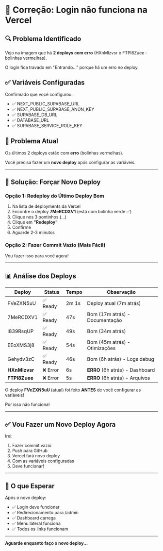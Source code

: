 # 🔧 Correção: Login não funciona na Vercel

## 🔍 Problema Identificado

Vejo na imagem que há **2 deploys com erro** (HXnMlzvsr e FTPI8Zuee - bolinhas vermelhas).

O login fica travado em "Entrando..." porque há um erro no deploy.

## ✅ Variáveis Configuradas

Confirmado que você configurou:
- ✅ NEXT_PUBLIC_SUPABASE_URL
- ✅ NEXT_PUBLIC_SUPABASE_ANON_KEY
- ✅ SUPABASE_DB_URL
- ✅ DATABASE_URL
- ✅ SUPABASE_SERVICE_ROLE_KEY

## 🚨 Problema Atual

Os últimos 2 deploys estão com **erro** (bolinhas vermelhas).

Você precisa fazer um **novo deploy** após configurar as variáveis.

---

## 🔄 Solução: Forçar Novo Deploy

### Opção 1: Redeploy do Último Deploy Bom

1. Na lista de deployments da Vercel
2. Encontre o deploy **7MeRCDXV1** (está com bolinha verde ✅)
3. Clique nos 3 pontinhos (...)
4. Clique em **"Redeploy"**
5. Confirme
6. Aguarde 2-3 minutos

### Opção 2: Fazer Commit Vazio (Mais Fácil)

Vou fazer isso para você agora!

---

## 📊 Análise dos Deploys

| Deploy | Status | Tempo | Observação |
|--------|--------|-------|------------|
| FVeZXN5uU | ✅ Ready | 2m 1s | Deploy atual (7m atrás) |
| 7MeRCDXV1 | ✅ Ready | 47s | Bom (17m atrás) - Documentação |
| i839RsqUP | ✅ Ready | 49s | Bom (34m atrás) |
| EEoXMS3j8 | ✅ Ready | 54s | Bom (45m atrás) - Otimizações |
| Gehydv3zC | ✅ Ready | 46s | Bom (6h atrás) - Logs debug |
| **HXnMlzvsr** | ❌ Error | 6s | **ERRO** (6h atrás) - Dashboard |
| **FTPI8Zuee** | ❌ Error | 5s | **ERRO** (6h atrás) - Arquivos |

O deploy **FVeZXN5uU** (atual) foi feito **ANTES** de você configurar as variáveis!

Por isso não funciona!

---

## ✅ Vou Fazer um Novo Deploy Agora

Irei:
1. Fazer commit vazio
2. Push para GitHub
3. Vercel fará novo deploy
4. Com as variáveis configuradas
5. Deve funcionar!

---

## 🎯 O que Esperar

Após o novo deploy:
- ✅ Login deve funcionar
- ✅ Redirecionamento para /admin
- ✅ Dashboard carrega
- ✅ Menu lateral funciona
- ✅ Todos os links funcionam

---

**Aguarde enquanto faço o novo deploy...**
